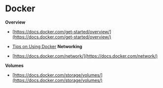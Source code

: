 # Docker


**Overview**

- [https://docs.docker.com/get-started/overview/](https://docs.docker.com/get-started/overview/)
- [Tips on Using Docker](https://medium.com/faun/tips-on-using-docker-5c19c8ad17a2)
**Networking**

- [https://docs.docker.com/network/](https://docs.docker.com/network/)

**Volumes**

- [https://docs.docker.com/storage/volumes/](https://docs.docker.com/storage/volumes/)
